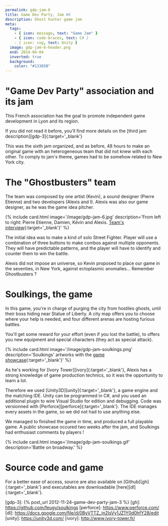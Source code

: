 ```yaml
---
permalink: gdp-jam-6
title: Game Dev Party, Jam #6
description: Ghost hunter game jam
meta:
  tags:
    - { icon: message, text: "Game Jam" }
    - { icon: code-braces, text: C# }
    - { icon: cog, text: Unity }
  image: gdp-jam-6-header.png
  end: 2014-04-04
  inverted: true
  background:
    color: "#13385B"
---
```


# "Game Dev Party" association and its jam

This French association has the goal to promote independent game development in Lyon and its region.

If you did not read it before, you'll find more details on the [third jam description][gdp-3]{:target='\_blank'}

This was the sixth jam organized, and as before, 48 hours to make an original game with an heterogeneous team that did not knew with each other.
To comply to jam's theme, games had to be somehow related to New York city.

# The "Ghostbusters" team

The team was composed by one artist (Kevin), a sound designer (Pierre Etienne) and two developers (Alexis and I).
Alexis was also our game designer, as he was the game idea pitcher.

{% include card.html image='/image/gdp-jam-6.jpg' description='From left to right: Pierre Etienne, Damien, Kévin and Alexis. [Team\'s interview](http://gamedevparty.fr/presentation-de-soul-kings/){:target=\'_blank\'}' %}

The initial idea was to make a kind of solo Street Fighter.
Player will use a combination of three buttons to make combos against multiple opponents. They will have predictable patterns, and the player will have to identify and counter them to win the battle.

Alexis did not impose an universe, so Kevin proposed to place our game in the seventies, in New York, against ectoplasmic anomalies...
Remember Ghostbusters ?

# Soulkings, the game

In this game, you're in charge of purging the city from hostiles ghosts, until their boss hiding near Statue of Liberty.
A city map offers you to choose where your help is needed, and four different arenas are hosting furious battles.

You'll get some reward for your effort (even if you lost the battle), to offers you new equipment and special characters (they act as special attack).

{% include card.html image='/image/gdp-jam-soulkings.png' description='Soulkings\' artworks with the [game showcase](http://gamedevparty.fr/jam6-essayez-soul-kings/){:target=\'_blank\'}' %}

As he's working for [Ivory Tower][ivory]{:target='\_blank'}, Alexis has a strong knowledge of game production technics, so it was the opportunity to learn a lot.

Therefore we used [Unity3D][unity]{:target='\_blank'}, a game engine and the matching IDE.
Unity can be programmed in C#, and you used an additional plugin to wire Visual Studio for edition and debugging.
Code was versionned with [Perforce][perforce]{:target='\_blank'}.
The IDE manages every assets in the game, so we did not had to use anything else.

We managed to finished the game in time, and produced a full playable game.
A public showcase occured two weeks after the jam, and Soulkings had enthusiast comments by players !

{% include card.html image='/image/gdp-jam-soulkings.gif' description='Battle on broadway.' %}

# Source code and game

For a better ease of access, source are also available on [Github][gh]{:target='\_blank'} and executables are downloadable [here][dl]{:target='\_blank'}.

[gdp-3]: {% post_url 2012-11-24-game-dev-party-jam-3 %}
[gh]: https://github.com/feugy/soulkings
[perforce]: https://www.perforce.com/
[dl]: https://docs.google.com/file/d/0ByVTTZ_jn2IsVy1JZ1Y0d0hfY28/edit
[unity]: https://unity3d.com/
[ivory]: http://www.ivory-tower.fr/
